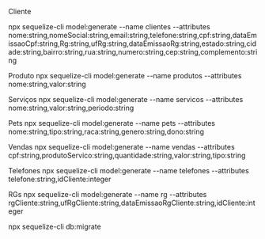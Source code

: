 
Cliente

npx sequelize-cli model:generate --name clientes --attributes nome:string,nomeSocial:string,email:string,telefone:string,cpf:string,dataEmissaoCpf:string,Rg:string,ufRg:string,dataEmissaoRg:string,estado:string,cidade:string,bairro:string,rua:string,numero:string,cep:string,complemento:string

Produto
npx sequelize-cli model:generate --name produtos --attributes nome:string,valor:string

Serviços
npx sequelize-cli model:generate --name servicos --attributes nome:string,valor:string,periodo:string

Pets
npx sequelize-cli model:generate --name pets --attributes nome:string,tipo:string,raca:string,genero:string,dono:string

Vendas
npx sequelize-cli model:generate --name vendas --attributes cpf:string,produtoServico:string,quantidade:string,valor:string,tipo:string

Telefones
npx sequelize-cli model:generate --name telefones --attributes telefone:string,idCliente:integer

RGs
npx sequelize-cli model:generate --name rg --attributes rgCliente:string,ufRgCliente:string,dataEmissaoRgCliente:string,idCliente:integer


npx sequelize-cli db:migrate
